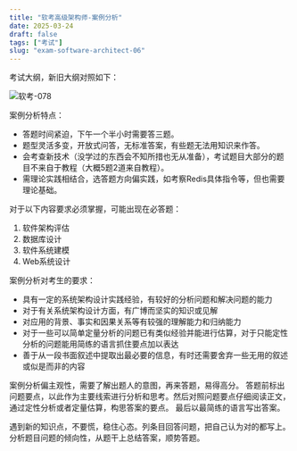 ```yaml
---
title: "软考高级架构师-案例分析"
date: 2025-03-24
draft: false
tags: ["考试"]
slug: "exam-software-architect-06"
---
```





考试大纲，新旧大纲对照如下：

![软考-078](/posts/annex/images/essays/软考-078.png)

案例分析特点：
- 答题时间紧迫，下午一个半小时需要答三题。
- 题型灵活多变，开放式问答，无标准答案，有些题无法用知识来作答。
- 会考查新技术（没学过的东西会不知所措也无从准备），考试题目大部分的题目不来自于教程（大概5题2道来自教程）。
- 需理论实践相结合，选答题方向偏实践，如考察Redis具体指令等，但也需要理论基础。

对于以下内容要求必须掌握，可能出现在必答题：
1. 软件架构评估
2. 数据库设计
3. 软件系统建模
4. Web系统设计


案例分析对考生的要求：
- 具有一定的系统架构设计实践经验，有较好的分析问题和解决问题的能力
- 对于有关系统架构设计方面，有广博而坚实的知识或见解
- 对应用的背景、事实和因果关系等有较强的理解能力和归纳能力
- 对于一些可以简单定量分析的问题已有类似经验并能进行估算，对于只能定性分析的问题能用简练的语言抓住要点加以表达
- 善于从一段书面叙述中提取出最必要的信息，有时还需要舍弃一些无用的叙述或似是而非的内容


案例分析偏主观性，需要了解出题人的意图，再来答题，易得高分。
答题前标出问题要点，以此作为主要线索进行分析和思考。然后对照问题要点仔细阅读正文，通过定性分析或者定量估算，构思答案的要点。
最后以最简练的语言写出答案。

遇到新的知识点，不要慌，稳住心态。列条目回答问题，把自己认为对的都写上。
分析题目问题的倾向性，从题干上总结答案，顺势答题。

